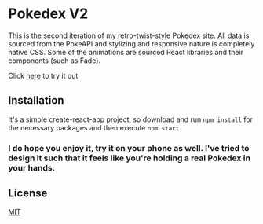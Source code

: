 # Pokedex V2

This is the second iteration of my retro-twist-style Pokedex site.  All data is sourced from the PokeAPI and stylizing and responsive nature is completely native CSS.  Some of the animations are sourced React libraries and their components (such as Fade).

Click [here](https://neerb.github.io/pokedex-v2/) to try it out

## Installation

It's a simple create-react-app project, so download and run ```npm install``` for the necessary packages and then execute ```npm start```

### I do hope you enjoy it, try it on your phone as well.  I've tried to design it such that it feels like you're holding a real Pokedex in your hands.

## License

[MIT](https://choosealicense.com/licenses/mit/)
